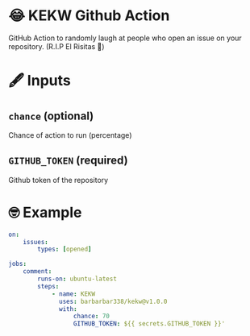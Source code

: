 # 😂 KEKW Github Action

GitHub Action to randomly laugh at people who open an issue on your repository. (R.I.P El Risitas 🥲)

# 🖋️ Inputs

## `chance` (optional)

Chance of action to run (percentage)

## `GITHUB_TOKEN` (required)

Github token of the repository

# 🤓 Example

```yml
on:
    issues:
        types: [opened]

jobs:
    comment:
        runs-on: ubuntu-latest
        steps:
            - name: KEKW
              uses: barbarbar338/kekw@v1.0.0
              with:
                  chance: 70
                  GITHUB_TOKEN: ${{ secrets.GITHUB_TOKEN }}'
```
